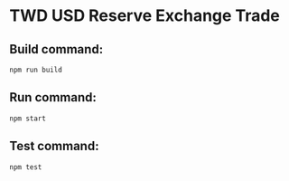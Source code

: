 # TWD USD Reserve Exchange Trade

## Build command:
	npm run build

## Run command:
	npm start

## Test command:
	npm test

